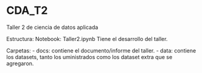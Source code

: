 # CDA_T2
 Taller 2 de ciencia de datos aplicada


Estructura:
Notebook: Taller2.ipynb 
Tiene el desarrollo del taller.

Carpetas:
	- docs: contiene el documento/informe del taller.
	- data: contiene los datasets, tanto los uministrados como los dataset extra que se agregaron.
